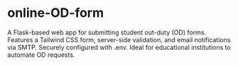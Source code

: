 # online-OD-form
A Flask-based web app for submitting student out-duty (OD) forms. Features a Tailwind CSS form, server-side validation, and email notifications via SMTP. Securely configured with .env. Ideal for educational institutions to automate OD requests.
